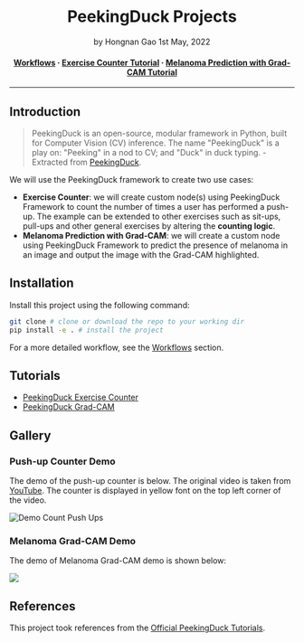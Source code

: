 <div align="center">
<h1>PeekingDuck Projects</a></h1>
by Hongnan Gao
1st May, 2022
<br>
</div>


<h4 align="center">
  <a href="https://reighns92.github.io/PeekingDuck-projects/workflows/">Workflows</a>
  <span> · </span>
  <a href="https://reighns92.github.io/PeekingDuck-projects/exercise_counter/">Exercise Counter Tutorial</a>
  <span> · </span>
  <a href="https://reighns92.github.io/PeekingDuck-projects/melanoma_gradcam/">Melanoma Prediction with Grad-CAM Tutorial</a>
</h4>

---

## Introduction

> PeekingDuck is an open-source, modular framework in Python, built for Computer Vision (CV) inference. The name "PeekingDuck" is a play on: "Peeking" in a nod to CV; and "Duck" in duck typing. - Extracted from [PeekingDuck](https://github.com/aimakerspace/PeekingDuck).

We will use the PeekingDuck framework to create two use cases:

- **Exercise Counter**: we will create custom node(s) using PeekingDuck Framework to count the number of times a user has performed a push-up. The example can be extended to other exercises such as sit-ups, pull-ups and other general exercises by altering the **counting logic**.
- **Melanoma Prediction with Grad-CAM**: we will create a custom node using PeekingDuck Framework to predict the presence of melanoma in an image and output the image with the Grad-CAM highlighted.

## Installation

Install this project using the following command:

```bash
git clone # clone or download the repo to your working dir
pip install -e . # install the project
```

For a more detailed workflow, see the [Workflows](https://reighns92.github.io/PeekingDuck-projects/workflows/) section.

## Tutorials

- [PeekingDuck Exercise Counter](https://reighns92.github.io/PeekingDuck-projects/exercise_counter/)
- [PeekingDuck Grad-CAM](https://reighns92.github.io/PeekingDuck-projects/melanoma_gradcam/)

## Gallery

### Push-up Counter Demo

The demo of the push-up counter is below. The original video is taken from [YouTube](https://www.youtube.com/watch?v=1D_HvjxB3Ps). The counter is displayed in yellow font on the top left corner of the video.

![Demo Count Push Ups](https://storage.googleapis.com/reighns/peekingduck/videos/push_ups_counter_demo_less_than_5mb.gif)

### Melanoma Grad-CAM Demo

The demo of Melanoma Grad-CAM demo is shown below:

![](https://storage.googleapis.com/reighns/peekingduck/images/gradcam_demo.PNG)


References
----------------

This project took references from the [Official PeekingDuck Tutorials](https://peekingduck.readthedocs.io/en/stable/).
